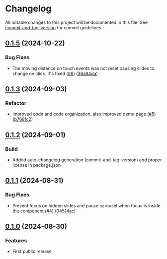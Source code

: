 # Changelog

All notable changes to this project will be documented in this file. See [commit-and-tag-version](https://github.com/absolute-version/commit-and-tag-version) for commit guidelines.

## [0.1.5](https://github.com/lordfpx/pm-carousel/compare/v0.1.4...v0.1.5) (2024-10-22)

### Bug Fixes

- The moving distance on touch events was not reset causing slides to change on click. It's fixed ([#6](https://github.com/lordfpx/pm-carousel/issues/6)) ([36a94da](https://github.com/lordfpx/pm-carousel/commit/36a94da5eeb04c28a4b4149bb9b08b351361adc3))

## [0.1.3](https://github.com/lordfpx/pm-carousel/compare/v0.1.2...v0.1.3) (2024-09-03)

### Refactor

- improved code and code organization, also improved demo page ([#5](https://github.com/lordfpx/pm-carousel/issues/5)) ([b768fc2](https://github.com/lordfpx/pm-carousel/commit/b768fc2caee86ee9d736988fcba6c343577c454e))

## [0.1.2](https://github.com/lordfpx/pm-carousel/compare/v0.1.1...v0.1.2) (2024-09-01)

### Build

- Added auto-changelog generation (commit-and-tag-version) and proper license in package.json

## [0.1.1](https://github.com/lordfpx/pm-carousel/compare/v0.1.0...v0.1.1) (2024-08-31)

### Bug Fixes

- Prevent focus on hidden slides and pause carousel when focus is inside the component ([#4](https://github.com/lordfpx/pm-carousel/issues/4)) ([04514ac](https://github.com/lordfpx/pm-carousel/commit/04514ac937ff7743bb43f765643b9449f72be441))

## [0.1.0](https://github.com/lordfpx/pm-carousel/compare/v0.0.5...v0.1.0) (2024-08-30)

### Features

- First public release
